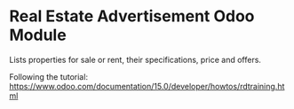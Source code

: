 # Real Estate Advertisement Odoo Module

Lists properties for sale or rent, their specifications, price and offers.

Following the tutorial:
https://www.odoo.com/documentation/15.0/developer/howtos/rdtraining.html